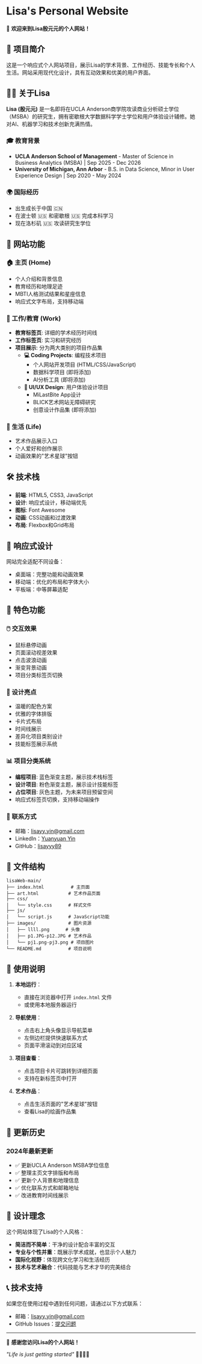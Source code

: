 # Lisa's Personal Website

🌟 **欢迎来到Lisa殷元元的个人网站！**

## 📖 项目简介

这是一个响应式个人网站项目，展示Lisa的学术背景、工作经历、技能专长和个人生活。网站采用现代化设计，具有互动效果和优美的用户界面。

## 👩‍💼 关于Lisa

**Lisa (殷元元)** 是一名即将在UCLA Anderson商学院攻读商业分析硕士学位（MSBA）的研究生，拥有密歇根大学数据科学学士学位和用户体验设计辅修。她对AI、机器学习和技术创新充满热情。

### 🎓 教育背景
- **UCLA Anderson School of Management** - Master of Science in Business Analytics (MSBA) | Sep 2025 - Dec 2026
- **University of Michigan, Ann Arbor** - B.S. in Data Science, Minor in User Experience Design | Sep 2020 - May 2024

### 🌍 国际经历
- 出生成长于中国 🇨🇳
- 在波士顿 🇺🇸 和密歇根 🇺🇸 完成本科学习
- 现在洛杉矶 🇺🇸 攻读研究生学位

## 🚀 网站功能

### 🏠 主页 (Home)
- 个人介绍和背景信息
- 教育经历和地理足迹
- MBTI人格测试结果和星座信息
- 响应式文字布局，支持移动端

### 💼 工作/教育 (Work)
- **教育标签页**: 详细的学术经历时间线
- **工作标签页**: 实习和研究经历
- **项目展示**: 分为两大类别的项目作品集
  - **💻 Coding Projects**: 编程技术项目
    - 个人网站开发项目 (HTML/CSS/JavaScript)
    - 数据科学项目 (即将添加)
    - AI分析工具 (即将添加)
  - **🎨 UI/UX Design**: 用户体验设计项目
    - MiLastBite App设计
    - BLICK艺术网站无障碍研究
    - 创意设计作品集 (即将添加)

### 🎨 生活 (Life)
- 艺术作品展示入口
- 个人爱好和创作展示
- 动画效果的"艺术星球"按钮

## 🛠️ 技术栈

- **前端**: HTML5, CSS3, JavaScript
- **设计**: 响应式设计，移动端优先
- **图标**: Font Awesome
- **动画**: CSS动画和过渡效果
- **布局**: Flexbox和Grid布局

## 📱 响应式设计

网站完全适配不同设备：
- 桌面端：完整功能和动画效果
- 移动端：优化的布局和字体大小
- 平板端：中等屏幕适配

## 🎯 特色功能

### 🖱️ 交互效果
- 鼠标悬停动画
- 页面滚动视差效果
- 点击波浪动画
- 渐变背景动画
- 项目分类标签页切换

### 🎨 设计亮点
- 温暖的配色方案
- 优雅的字体排版
- 卡片式布局
- 时间线展示
- 差异化项目类别设计
- 技能标签展示系统

### 📊 项目分类系统
- **编程项目**: 蓝色渐变主题，展示技术栈标签
- **设计项目**: 粉色渐变主题，展示设计技能标签
- **占位项目**: 灰色主题，为未来项目预留空间
- 响应式标签页切换，支持移动端操作

### 📧 联系方式
- 邮箱：lisayy.yin@gmail.com
- LinkedIn：[Yuanyuan Yin](https://www.linkedin.com/in/yuanyuan-yin-935186201/)
- GitHub：[lisayyy89](https://github.com/lisayyy89)

## 📂 文件结构

```
lisaWeb-main/
├── index.html          # 主页面
├── art.html           # 艺术作品页面
├── css/
│   └── style.css      # 样式文件
├── js/
│   └── script.js      # JavaScript功能
├── images/            # 图片资源
│   ├── llll.png      # 头像
│   ├── p1.JPG-p12.JPG # 艺术作品
│   └── pj1.png-pj3.png # 项目图片
└── README.md          # 项目说明

```

## 🌟 使用说明

1. **本地运行**：
   - 直接在浏览器中打开 `index.html` 文件
   - 或使用本地服务器运行

2. **导航使用**：
   - 点击右上角头像显示导航菜单
   - 左侧边栏提供快速联系方式
   - 页面平滑滚动到对应区域

3. **项目查看**：
   - 点击项目卡片可跳转到详细页面
   - 支持在新标签页中打开

4. **艺术作品**：
   - 点击生活页面的"艺术星球"按钮
   - 查看Lisa的绘画作品集

## 🔄 更新历史

### 2024年最新更新
- ✅ 更新UCLA Anderson MSBA学位信息
- ✅ 整理主页文字排版和布局
- ✅ 更新个人背景和地理信息
- ✅ 优化联系方式和邮箱地址
- ✅ 改进教育时间线展示

## 🎨 设计理念

这个网站体现了Lisa的个人风格：
- **简洁而不简单**：干净的设计配合丰富的交互
- **专业与个性并重**：既展示学术成就，也显示个人魅力
- **国际化视野**：体现跨文化学习和生活经历
- **技术与艺术融合**：代码技能与艺术才华的完美结合

## 📞 技术支持

如果您在使用过程中遇到任何问题，请通过以下方式联系：
- 邮箱：lisayy.yin@gmail.com
- GitHub Issues：[提交问题](https://github.com/lisayyy89/lisaWeb/issues)

---

💖 **感谢您访问Lisa的个人网站！** 

*"Life is just getting started"* 🤜🏻🤛🏻